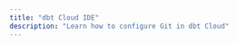 ```yaml
---
title: "dbt Cloud IDE"
description: "Learn how to configure Git in dbt Cloud"
---
```


<div className="grid--2-col">

<Card
    title="Develop in the IDE"
    body="Learn about the different features in the IDE and how to develop your dbt projects with them."
    link="/docs/cloud/git/import-a-project-by-git-url"
    icon="dbt-bit"/>

<Card
    title="IDE user interface"
    body="Learn how you can build, test, run, and version control dbt projects in the IDE."
    link="/docs/cloud/dbt-cloud-ide/develop-in-the-cloud"
    icon="dbt-bit"/>

</div>
<br />
<div className="grid--2-col">
<Card
    title="Lint and format your code"
    body="Learn about how to lint and format your code with SQLFluff, Prettier, and more. "
    link="/docs/cloud/dbt-cloud-ide/lint-format"
    icon="dbt-bit"/>

<Card
    title="dbt Cloud tips"
    body="Learn about tips and tricks (like keyboard shortcuts) that you can use in dbt Cloud."
    link="/docs/cloud/dbt-cloud-ide/dbt-cloud-tips"
    icon="dbt-bit"/>

</div>